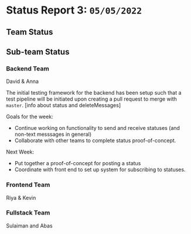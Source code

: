 # Status Report 3: `05/05/2022`

## Team Status



## Sub-team Status

### Backend Team

David & Anna

The initial testing framework for the backend has been setup such that a test pipeline will be initiated upon creating a pull request to merge with `master`. [info about status and deleteMessages]

Goals for the week:
- Continue working on functionality to send and receive statuses (and non-text messsages in general)
- Collaborate with other teams to complete status proof-of-concept.

Next Week:
- Put together a proof-of-concept for posting a status
- Coordinate with front end to set up system for subscribing to statuses.

### Frontend Team

Riya & Kevin 


### Fullstack Team

Sulaiman and Abas
